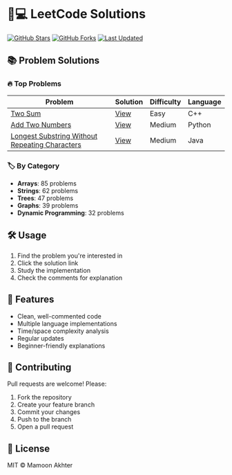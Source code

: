 # 🧑💻 LeetCode Solutions

[![GitHub Stars](https://img.shields.io/github/stars/yourusername/leetcode-solutions?style=flat-square)](https://github.com/yourusername/leetcode-solutions/stargazers)
[![GitHub Forks](https://img.shields.io/github/forks/yourusername/leetcode-solutions?style=flat-square)](https://github.com/yourusername/leetcode-solutions/network)
[![Last Updated](https://img.shields.io/github/last-commit/yourusername/leetcode-solutions?style=flat-square)](https://github.com/yourusername/leetcode-solutions/commits/main)

## 📚 Problem Solutions

### 🔥 Top Problems

| Problem | Solution | Difficulty | Language |
|---------|----------|------------|----------|
| [Two Sum](https://leetcode.com/problems/two-sum/) | [View](solutions/two_sum.cpp) | Easy | C++ |
| [Add Two Numbers](https://leetcode.com/problems/add-two-numbers/) | [View](solutions/add_two_numbers.py) | Medium | Python |
| [Longest Substring Without Repeating Characters](https://leetcode.com/problems/longest-substring-without-repeating-characters/) | [View](solutions/longest_substring.java) | Medium | Java |

### 🏷️ By Category

- **Arrays**: 85 problems
- **Strings**: 62 problems  
- **Trees**: 47 problems
- **Graphs**: 39 problems
- **Dynamic Programming**: 32 problems

## 🛠️ Usage

1. Find the problem you're interested in
2. Click the solution link
3. Study the implementation
4. Check the comments for explanation

## 🌟 Features

- Clean, well-commented code
- Multiple language implementations
- Time/space complexity analysis
- Regular updates
- Beginner-friendly explanations

## 🤝 Contributing

Pull requests are welcome! Please:
1. Fork the repository
2. Create your feature branch
3. Commit your changes
4. Push to the branch
5. Open a pull request

## 📜 License

MIT © Mamoon Akhter
